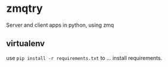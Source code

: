 # zmqtry

Server and client apps in python, using zmq

## virtualenv

use `pip install -r requirements.txt` to ... install requirements.

